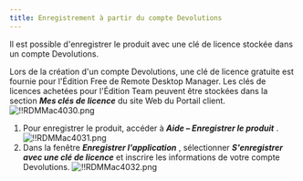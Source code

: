 ```yaml
---
title: Enregistrement à partir du compte Devolutions
---
```


Il est possible d'enregistrer le produit avec une clé de licence stockée dans un compte Devolutions.  

Lors de la création d'un compte Devolutions, une clé de licence gratuite est fournie pour l'Édition Free de Remote Desktop Manager. Les clés de licences achetées pour l'Édition Team peuvent être stockées dans la section ***Mes clés de licence*** du site Web du Portail client.  
![!!RDMMac4030.png](https://webdevolutions.azureedge.net/docs/fr/rdm/mac/RdmMac4030.png) 

1. Pour enregistrer le produit, accéder à ***Aide – Enregistrer le produit*** .  
![!!RDMMac4031.png](https://webdevolutions.azureedge.net/docs/fr/rdm/mac/RdmMac4031.png) 
1. Dans la fenêtre ***Enregistrer l'application*** , sélectionner ***S'enregistrer avec une clé de licence*** et inscrire les informations de votre compte Devolutions. 
![!!RDMMac4032.png](https://webdevolutions.azureedge.net/docs/fr/rdm/mac/RdmMac4032.png) 

